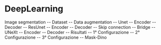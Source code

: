 # DeepLearning

Image segmentation -- Dataset	-- Data augmentation -- Unet -- Encoder -- Decoder -- ResUnet -- Encoder -- Decoder -- Skip connection -- Bridge -- UNeXt -- Encoder -- Decoder -- Risultati -- 1° Configurazione -- 2° Configurazione -- 3° Configurazione	-- Mask-Dino
